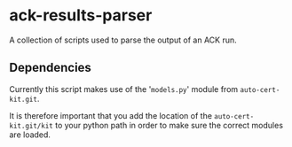 ack-results-parser
==================

A collection of scripts used to parse the output of an ACK run.


Dependencies
------------
Currently this script makes use of the '`models.py`' module from `auto-cert-kit.git`.

It is therefore important that you add the location of the `auto-cert-kit.git/kit` to 
your python path in order to make sure the correct modules are loaded.
